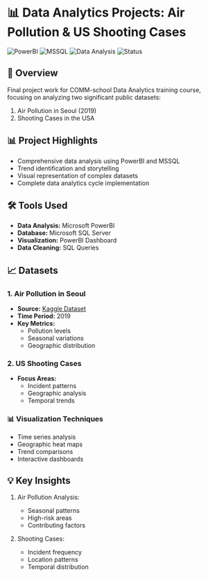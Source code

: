 # 📊 Data Analytics Projects: Air Pollution & US Shooting Cases

![PowerBI](https://img.shields.io/badge/PowerBI-Latest-yellow.svg)
![MSSQL](https://img.shields.io/badge/MSSQL-2019-blue.svg)
![Data Analysis](https://img.shields.io/badge/Data%20Analysis-Portfolio-green.svg)
![Status](https://img.shields.io/badge/Status-Completed-success.svg)

## 🎯 Overview
Final project work for COMM-school Data Analytics training course, focusing on analyzing two significant public datasets:
1. Air Pollution in Seoul (2019)
2. Shooting Cases in the USA

## 📊 Project Highlights
- Comprehensive data analysis using PowerBI and MSSQL
- Trend identification and storytelling
- Visual representation of complex datasets
- Complete data analytics cycle implementation

## 🛠️ Tools Used
- **Data Analysis:** Microsoft PowerBI
- **Database:** Microsoft SQL Server
- **Visualization:** PowerBI Dashboard
- **Data Cleaning:** SQL Queries

## 📈 Datasets

### 1. Air Pollution in Seoul
- **Source:** [Kaggle Dataset](https://www.kaggle.com/datasets/bappekim/air-pollution-in-seoul)
- **Time Period:** 2019
- **Key Metrics:**
  - Pollution levels
  - Seasonal variations
  - Geographic distribution

### 2. US Shooting Cases
- **Focus Areas:**
  - Incident patterns
  - Geographic analysis
  - Temporal trends

###  📊 Visualization Techniques
- Time series analysis
- Geographic heat maps
- Trend comparisons
- Interactive dashboards

## 💡 Key Insights
1. Air Pollution Analysis:
   - Seasonal patterns
   - High-risk areas
   - Contributing factors

2. Shooting Cases:
   - Incident frequency
   - Location patterns
   - Temporal distribution
